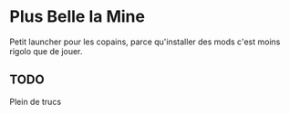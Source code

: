 # Plus Belle la Mine
Petit launcher pour les copains, parce qu'installer des mods c'est moins rigolo que de jouer.
## TODO
Plein de trucs
